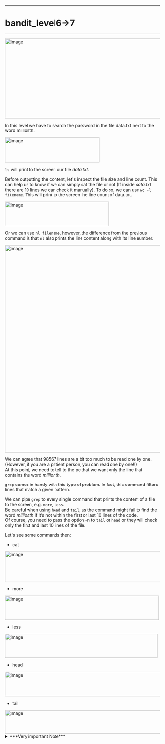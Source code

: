 ***
# bandit_level6->7
***
<img width="606" height="259" alt="image" src="https://github.com/user-attachments/assets/77ad1d8d-bf46-40a0-ad10-3fa6397d9ce5" />  
  
In this level we have to search the password in the file data.txt next to the word millionth.  
  
<img width="307" height="82" alt="image" src="https://github.com/user-attachments/assets/47e6fb84-c1bf-4571-ba60-9974c4c99a67" />  
  
`ls` will print to the screen our file *data.txt*.  

Before outputting the content, let's inspect the file size and line count. This can help us to know if we can simply cat the file or not (If inside *data.txt* there are 10 lines we can check it manually).
To do so, we can use `wc -l filename`. This will print to the screen the line count of data.txt.  
  
<img width="337" height="79" alt="image" src="https://github.com/user-attachments/assets/88758637-a3f6-4aaa-bc9a-ed54717f3d82" />  

Or we can use `nl filename`, however, the difference from the previous command is that `nl` also prints the line content along with its line number.  
  
<img width="612" height="673" alt="image" src="https://github.com/user-attachments/assets/c636c259-af04-4814-9a93-9bdedc2ef38c" />
  
We can agree that 98567 lines are a bit too much to be read one by one. (However, if you are a patient person, you can read one by one!!)  
At this point, we need to tell to the pc that we want only the line that contains the word *millionth*.  
  
`grep` comes in handy with this type of problem. In fact, this command filters lines that match a given pattern.  
  
We can pipe `grep` to every single command that prints the content of a file to the screen, e.g. `more`, `less`.  
Be careful when using `head` and `tail`, as the command might fail to find the word *millionth* if it’s not within the first or last 10 lines of the code.  
Of course, you need to pass the option -n to `tail` or `head` or they will check only the first and last 10 lines of the file.  

Let's see some commands then:  

- cat
<img width="523" height="99" alt="image" src="https://github.com/user-attachments/assets/989a45c2-b70f-4299-a08b-cf651a95e71d" />
  
- more  
<img width="500" height="79" alt="image" src="https://github.com/user-attachments/assets/e083cad7-c322-442f-9f57-c33ed3bc0b2d" />  
  
- less  
<img width="496" height="78" alt="image" src="https://github.com/user-attachments/assets/9fcfd1f8-f77f-4922-a8c9-cf0895f11e37" />  
  
- head  
<img width="590" height="80" alt="image" src="https://github.com/user-attachments/assets/b805ae9a-1eda-4a4e-bfb1-873ff14eeb3d" />  
  
- tail  
<img width="583" height="76" alt="image" src="https://github.com/user-attachments/assets/43860552-2f41-4cfe-b5ae-4751ebc6b233" />

<details>
<summary> ***Very important Note*** </summary>

> The command `grep` is case sensitive, so be aware of what you type in the command!! However there are various options for this command, like `-i`
> <img width="970" height="77" alt="image" src="https://github.com/user-attachments/assets/b516f3a8-bcb3-475d-b43c-41cffa1892c6" />
</details>












